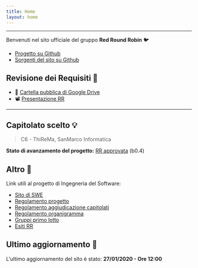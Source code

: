```yaml
---
title: Home
layout: home
---
```



---

Benvenuti nel sito ufficiale del gruppo **Red Round Robin** :bird:

- [Progetto su Github](http://project.redroundrobin.site)
- [Sorgenti del sito su Github](http://this.redroundrobin.site)


## Revisione dei Requisiti :pushpin:

- :file_folder: [Cartella pubblica di Google Drive](https://drive.google.com/open?id=17qt131a_wV08n1jLR0fiSS8FoROeKiSY)
- :film_projector: [Presentazione RR](https://drive.google.com/drive/folders/1UzlThSUjDmVw_Xdufo2yVau1ZvoRE5tV?usp=sharing)

---

## Capitolato scelto :bulb:

> C6 - ThiReMa, SanMarco Informatica

**Stato di avanzamento del progetto:** [RR approvata](https://www.math.unipd.it/~tullio/IS-1/2019/Progetto/RR.html) (b0.4)


## Altro :bookmark:

Link utili al progetto di Ingegneria del Software:

- [Sito di SWE](https://swe.debug.ovh)
- [Regolamento progetto](https://www.math.unipd.it/~tullio/IS-1/2019/Dispense/PD01.pdf)
- [Regolamento aggiudicazione capitolati](https://www.math.unipd.it/~tullio/IS-1/2019/Progetto/)
- [Regolamento organigramma](https://www.math.unipd.it/~tullio/IS-1/2019/Progetto/RO.html)
- [Gruppi primo lotto](https://www.math.unipd.it/~tullio/IS-1/2019/Progetto/Gruppi_I_Lotto.pdf)
- [Esiti RR](https://www.math.unipd.it/~tullio/IS-1/2019/Progetto/RR.html)


## Ultimo aggiornamento :arrows_counterclockwise:

L'ultimo aggiornamento del sito è stato: **27/01/2020 - Ore 12:00**
